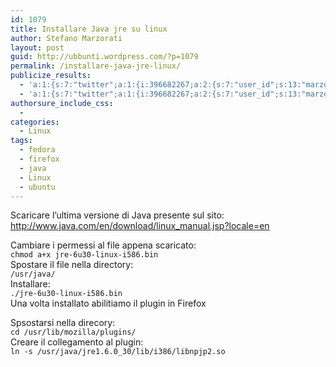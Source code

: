 ```yaml
---
id: 1079
title: Installare Java jre su linux
author: Stefano Marzorati
layout: post
guid: http://ubbunti.wordpress.com/?p=1079
permalink: /installare-java-jre-linux/
publicize_results:
  - 'a:1:{s:7:"twitter";a:1:{i:396682267;a:2:{s:7:"user_id";s:13:"marzorati_ste";s:7:"post_id";s:18:"152035859284238337";}}}'
  - 'a:1:{s:7:"twitter";a:1:{i:396682267;a:2:{s:7:"user_id";s:13:"marzorati_ste";s:7:"post_id";s:18:"152035859284238337";}}}'
authorsure_include_css:
  - 
categories:
  - Linux
tags:
  - fedora
  - firefox
  - java
  - Linux
  - ubuntu
---
```

Scaricare l&#8217;ultima versione di Java presente sul sito:  
<a title="Java" href="http://www.java.com/en/download/linux_manual.jsp?locale=en" target="_blank">http://www.java.com/en/download/linux_manual.jsp?locale=en</a>

Cambiare i permessi al file appena scaricato:  
`chmod a+x jre-6u30-linux-i586.bin`  
Spostare il file nella directory:  
`/usr/java/`  
Installare:  
`./jre-6u30-linux-i586.bin`  
Una volta installato abilitiamo il plugin in Firefox

Spsostarsi nella direcory:  
`cd /usr/lib/mozilla/plugins/`  
Creare il collegamento al plugin:  
`ln -s /usr/java/jre1.6.0_30/lib/i386/libnpjp2.so`